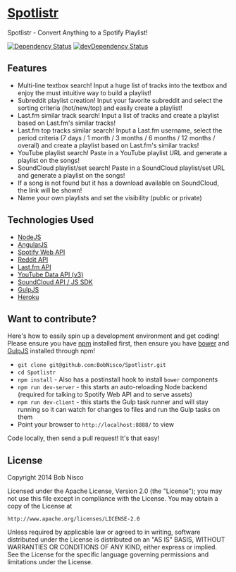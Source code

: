 # [Spotlistr](http://spotlistr.herokuapp.com)
Spotlistr - Convert Anything to a Spotify Playlist!

[![Dependency Status](https://david-dm.org/BobNisco/Spotlistr.svg)](https://david-dm.org/BobNisco/Spotlistr) [![devDependency Status](https://david-dm.org/BobNisco/Spotlistr/dev-status.svg)](https://david-dm.org/BobNisco/Spotlistr#info=devDependencies)

## Features
* Multi-line textbox search! Input a huge list of tracks into the textbox and enjoy the must intuitive way to build a playlist!
* Subreddit playlist creation! Input your favorite subreddit and select the sorting criteria (hot/new/top) and easily create a playlist!
* Last.fm similar track search! Input a list of tracks and create a playlist based on Last.fm's similar tracks!
* Last.fm top tracks similar search! Input a Last.fm username, select the period criteria (7 days / 1 month / 3 months / 6 months / 12 months / overall) and create a playlist based on Last.fm's similar tracks!
* YouTube playlist search! Paste in a YouTube playlist URL and generate a playlist on the songs!
* SoundCloud playlist/set search! Paste in a SoundCloud playlist/set URL and generate a playlist on the songs!
* If a song is not found but it has a download available on SoundCloud, the link will be shown!
* Name your own playlists and set the visibility (public or private)

## Technologies Used
* [NodeJS](http://nodejs.org/)
* [AngularJS](https://angularjs.org/)
* [Spotify Web API](https://developer.spotify.com/web-api/)
* [Reddit API](http://www.reddit.com/dev/api)
* [Last.fm API](http://www.last.fm/api)
* [YouTube Data API (v3)](https://developers.google.com/youtube/v3/)
* [SoundCloud API / JS SDK](http://developers.soundcloud.com/docs/api/sdks)
* [GulpJS](http://gulpjs.com/)
* [Heroku](http://heroku.com)

## Want to contribute?
Here's how to easily spin up a development environment and get coding! Please ensure you have [npm](https://www.npmjs.org/) installed first, then ensure you have [bower](http://bower.io/) and [GulpJS](http://gulpjs.com/) installed through npm!
* `git clone git@github.com:BobNisco/Spotlistr.git`
* `cd Spotlistr`
* `npm install` - Also has a postinstall hook to install `bower` components
* `npm run dev-server` - this starts an auto-reloading Node backend (required for talking to Spotify Web API and to serve assets)
* `npm run dev-client` - this starts the Gulp task runner and will stay running so it can watch for changes to files and run the Gulp tasks on them
* Point your browser to `http://localhost:8888/` to view

Code locally, then send a pull request! It's that easy!

## License
Copyright 2014 Bob Nisco

Licensed under the Apache License, Version 2.0 (the "License");
you may not use this file except in compliance with the License.
You may obtain a copy of the License at

    http://www.apache.org/licenses/LICENSE-2.0

Unless required by applicable law or agreed to in writing, software
distributed under the License is distributed on an "AS IS" BASIS,
WITHOUT WARRANTIES OR CONDITIONS OF ANY KIND, either express or implied.
See the License for the specific language governing permissions and
limitations under the License.

